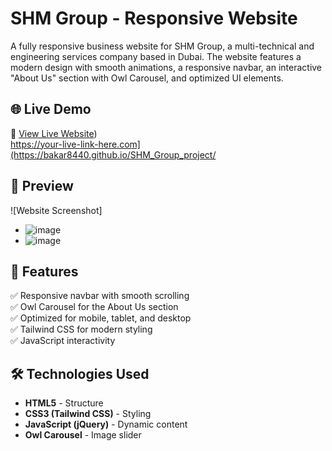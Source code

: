 # SHM Group - Responsive Website

A fully responsive business website for SHM Group, a multi-technical and engineering services company based in Dubai. The website features a modern design with smooth animations, a responsive navbar, an interactive "About Us" section with Owl Carousel, and optimized UI elements.

## 🌐 Live Demo
🔗 [View Live Website]())  
https://your-live-link-here.com](https://bakar8440.github.io/SHM_Group_project/

## 📸 Preview
![Website Screenshot]
* ![image](https://github.com/user-attachments/assets/e9fbce98-2426-42a1-a8b8-e7cdda0015f2)
* ![image](https://github.com/user-attachments/assets/0f9a0919-2751-4c85-b48c-be1b37f22ea3)



## 🚀 Features
✅ Responsive navbar with smooth scrolling  
✅ Owl Carousel for the About Us section  
✅ Optimized for mobile, tablet, and desktop  
✅ Tailwind CSS for modern styling  
✅ JavaScript interactivity  

## 🛠️ Technologies Used
- **HTML5** - Structure  
- **CSS3 (Tailwind CSS)** - Styling  
- **JavaScript (jQuery)** - Dynamic content  
- **Owl Carousel** - Image slider  
